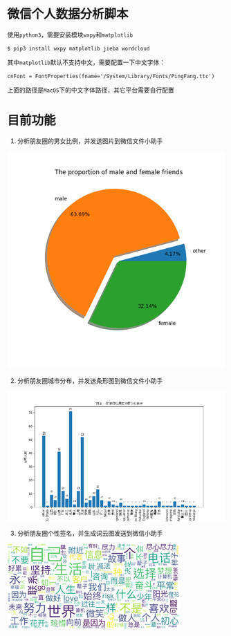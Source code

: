 # 微信个人数据分析脚本

使用`python3`，需要安装模块`wxpy`和`matplotlib`

```
$ pip3 install wxpy matplotlib jieba wordcloud
```

其中`matplotlib`默认不支持中文，需要配置一下中文字体：

```
cnFont = FontProperties(fname='/System/Library/Fonts/PingFang.ttc')
```

上面的路径是`MacOS`下的中文字体路径，其它平台需要自行配置


# 目前功能

1. 分析朋友圈的男女比例，并发送图片到微信文件小助手

![sexRatio](sex.png)

2. 分析朋友圈城市分布，并发送条形图到微信文件小助手

![province](province.png)

3. 分析朋友圈个性签名，并生成词云图发送到微信小助手

![wordcloud](wordcloud.png)


